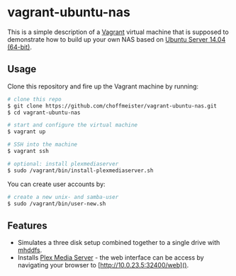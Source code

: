 # vagrant-ubuntu-nas

This is a simple description of a [Vagrant](https://www.vagrantup.com) virtual machine that is supposed to demonstrate how to build up your own NAS based on [Ubuntu Server 14.04 (64-bit)](http://www.ubuntu.com/server).

## Usage

Clone this repository and fire up the Vagrant machine by running:

~~~ bash
# clone this repo
$ git clone https://github.com/choffmeister/vagrant-ubuntu-nas.git
$ cd vagrant-ubuntu-nas

# start and configure the virtual machine
$ vagrant up

# SSH into the machine
$ vagrant ssh

# optional: install plexmediaserver
$ sudo /vagrant/bin/install-plexmediaserver.sh
~~~

You can create user accounts by:

~~~ bash
# create a new unix- and samba-user
$ sudo /vagrant/bin/user-new.sh
~~~

## Features

* Simulates a three disk setup combined together to a single drive with [mhddfs](http://manpages.ubuntu.com/manpages/trusty/man1/mhddfs.1.html).
* Installs [Plex Media Server](https://plex.tv/) - the web interface can be access by navigating your browser to [http://10.0.23.5:32400/web]().
